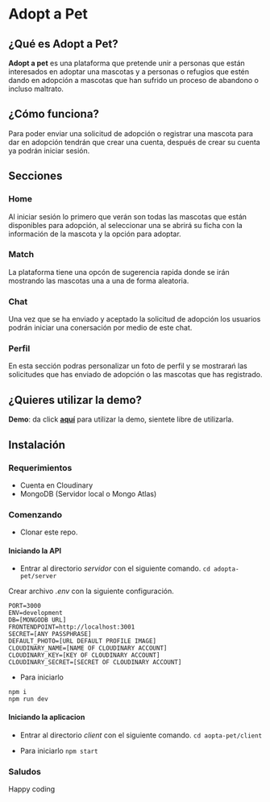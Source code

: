 # Adopt a Pet
## ¿Qué es Adopt a Pet?
**Adopt a pet** es una plataforma que pretende unir a personas que están interesados en adoptar una mascotas y a personas o refugios que estén dando en adopción a mascotas que han sufrido un proceso de abandono o incluso maltrato.

## ¿Cómo funciona?
Para poder enviar una solicitud de adopción o registrar una mascota para dar en adopción tendrán que crear una cuenta, después de crear su cuenta ya podrán iniciar sesión.

## Secciones
### Home

Al iniciar sesión lo primero que verán son todas las mascotas que están disponibles para adopción, al seleccionar una se abrirá su ficha con la información de la mascota y la opción para adoptar.

### Match

La plataforma tiene una opcón de sugerencia rapida donde se irán mostrando las mascotas una a una de forma aleatoria.

### Chat

Una vez que se ha enviado y aceptado la solicitud de adopción los usuarios podrán iniciar una conersación por medio de este chat.

### Perfil

En esta sección podras personalizar un foto de perfil y se mostrarań las solicitudes que has enviado de adopción o las mascotas que has registrado.

## ¿Quieres utilizar la demo?

**Demo**: da click **[aquí](https://adopta-pet.netlify.com/)** para utilizar la demo, sientete libre de utilizarla.

## Instalación
### Requerimientos
* Cuenta en Cloudinary
* MongoDB (Servidor local o Mongo Atlas)

### Comenzando
* Clonar este repo.

#### Iniciando la API
* Entrar al directorio _servidor_ con el siguiente comando.
``` cd adopta-pet/server ```

Crear archivo _.env_ con la siguiente configuración.
```
PORT=3000
ENV=development
DB=[MONGODB URL]
FRONTENDPOINT=http://localhost:3001
SECRET=[ANY PASSPHRASE]
DEFAULT_PHOTO=[URL DEFAULT PROFILE IMAGE]
CLOUDINARY_NAME=[NAME OF CLOUDINARY ACCOUNT]
CLOUDINARY_KEY=[KEY OF CLOUDINARY ACCOUNT]
CLOUDINARY_SECRET=[SECRET OF CLOUDINARY ACCOUNT]
```

* Para iniciarlo
```
npm i
npm run dev
```

#### Iniciando la aplicacion
* Entrar al directorio _client_ con el siguiente comando.
``` cd aopta-pet/client ```

* Para iniciarlo
``` npm start ```

### Saludos
Happy coding
